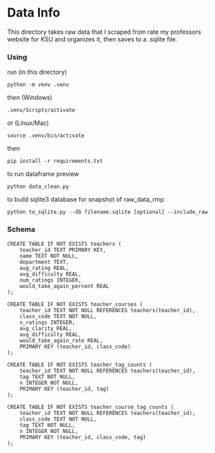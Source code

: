 # Data Info

This directory takes raw data that I scraped from rate my professors website for KSU and organizes it, then saves to a .sqlite file.

### Using

run (in this directory)

    python -m venv .venv

then (Windows)

    .venv/Scripts/activate

or (Linux/Mac)

    source .venv/bin/activate

then

    pip install -r requirements.txt

to run dataframe preview

    python data_clean.py

to build sqlite3 database for snapshot of raw_data_rmp

    python to_sqlite.py --db filename.sqlite [optional] --include_raw

### Schema

    CREATE TABLE IF NOT EXISTS teachers (
        teacher_id TEXT PRIMARY KEY,
        name TEXT NOT NULL,
        department TEXT,
        avg_rating REAL,
        avg_difficulty REAL,
        num_ratings INTEGER,
        would_take_again_percent REAL
    );

    CREATE TABLE IF NOT EXISTS teacher_courses (
        teacher_id TEXT NOT NULL REFERENCES teachers(teacher_id),
        class_code TEXT NOT NULL,
        n_ratings INTEGER,
        avg_clarity REAL,
        avg_difficulty REAL,
        would_take_again_rate REAL,
        PRIMARY KEY (teacher_id, class_code)
    );

    CREATE TABLE IF NOT EXISTS teacher_tag_counts (
        teacher_id TEXT NOT NULL REFERENCES teachers(teacher_id),
        tag TEXT NOT NULL,
        n INTEGER NOT NULL,
        PRIMARY KEY (teacher_id, tag)
    );

    CREATE TABLE IF NOT EXISTS teacher_course_tag_counts (
        teacher_id TEXT NOT NULL REFERENCES teachers(teacher_id),
        class_code TEXT NOT NULL,
        tag TEXT NOT NULL,
        n INTEGER NOT NULL,
        PRIMARY KEY (teacher_id, class_code, tag)
    );
